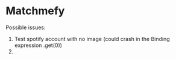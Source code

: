 # Matchmefy

Possible issues: 

1. Test spotify account with no image (could crash in the Binding expression .get(0))
2. 
